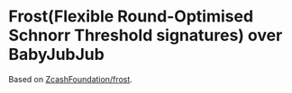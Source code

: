 
# Frost(Flexible Round-Optimised Schnorr Threshold signatures) over BabyJubJub

Based on [ZcashFoundation/frost](https://github.com/ZcashFoundation/frost).


